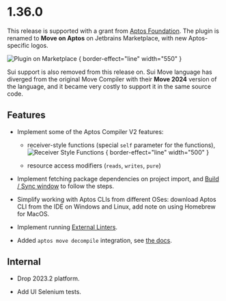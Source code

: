 # 1.36.0

This release is supported with a grant from [Aptos Foundation](https://aptosfoundation.org/). 
The plugin is renamed to **Move on Aptos** on Jetbrains Marketplace, with new Aptos-specific logos. 

![Plugin on Marketplace](move_on_aptos_plugin.png) { border-effect="line" width="550" }

Sui support is also removed from this release on. Sui Move language has diverged from the original 
Move Compiler with their **Move 2024** version of the language, and it became very costly to support it in the same source code.   

## Features

* Implement some of the Aptos Compiler V2 features: 
  - receiver-style functions (special `self` parameter for the functions),
    ![Receiver Style Functions](self_method.gif) { border-effect="line" width="500" }
    
  - resource access modifiers (`reads`, `writes`, `pure`)

* Implement fetching package dependencies on project import, and [Build / Sync window](Opening-Loading-Aptos-Projects.md#project-loading) to follow the steps.

* Simplify working with Aptos CLIs from different OSes: download Aptos CLI from the IDE on Windows and Linux, add note on using Homebrew for MacOS.
  
* Implement running [External Linters](Code-Analysis.md#external-linters).

* Added `aptos move decompile` integration, see [the docs](Decompiling.md).

## Internal

* Drop 2023.2 platform.

* Add UI Selenium tests.
